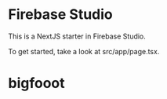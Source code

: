 # Firebase Studio

This is a NextJS starter in Firebase Studio.

To get started, take a look at src/app/page.tsx.
# bigfooot
